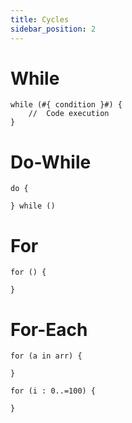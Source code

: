 ```yaml
---
title: Cycles
sidebar_position: 2
---
```


# While
```morj
while (#{ condition }#) {
	//  Code execution
}
```

# Do-While
```morj
do {

} while ()
```

# For
```morj
for () {
	
}
```

# For-Each
```morj
for (a in arr) {

}
```
```morj
for (i : 0..=100) {

}
```